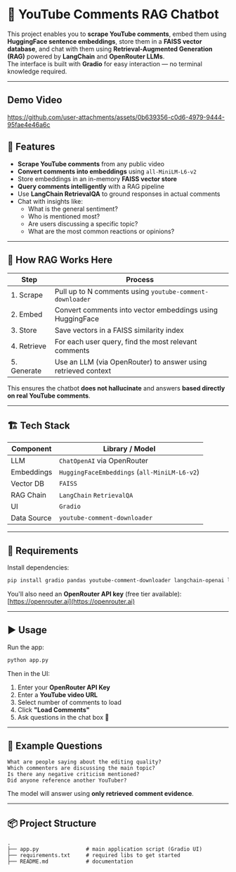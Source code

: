 # 🎥 YouTube Comments RAG Chatbot

This project enables you to **scrape YouTube comments**, embed them using **HuggingFace sentence embeddings**, store them in a **FAISS vector database**, and chat with them using **Retrieval-Augmented Generation (RAG)** powered by **LangChain** and **OpenRouter LLMs**.  
The interface is built with **Gradio** for easy interaction — no terminal knowledge required.

---

## Demo Video

https://github.com/user-attachments/assets/0b639356-c0d6-4979-9444-95fae4e46a6c

## 🚀 Features

- **Scrape YouTube comments** from any public video  
- **Convert comments into embeddings** using `all-MiniLM-L6-v2`
- Store embeddings in an in-memory **FAISS vector store**
- **Query comments intelligently** with a RAG pipeline
- Use **LangChain RetrievalQA** to ground responses in actual comments
- Chat with insights like:
  - What is the general sentiment?
  - Who is mentioned most?
  - Are users discussing a specific topic?
  - What are the most common reactions or opinions?

---

## 🧠 How RAG Works Here

| Step | Process |
|-----|---------|
| 1. Scrape | Pull up to N comments using `youtube-comment-downloader` |
| 2. Embed | Convert comments into vector embeddings using HuggingFace |
| 3. Store | Save vectors in a FAISS similarity index |
| 4. Retrieve | For each user query, find the most relevant comments |
| 5. Generate | Use an LLM (via OpenRouter) to answer using retrieved context |

This ensures the chatbot **does not hallucinate** and answers **based directly on real YouTube comments**.

---

## 🏗 Tech Stack

| Component | Library / Model |
|----------|----------------|
| LLM | `ChatOpenAI` via OpenRouter |
| Embeddings | `HuggingFaceEmbeddings` (`all-MiniLM-L6-v2`) |
| Vector DB | `FAISS` |
| RAG Chain | `LangChain` `RetrievalQA` |
| UI | `Gradio` |
| Data Source | `youtube-comment-downloader` |

---

## 🔑 Requirements

Install dependencies:

```bash
pip install gradio pandas youtube-comment-downloader langchain-openai langchain-community faiss-cpu
````

You'll also need an **OpenRouter API key** (free tier available):
[https://openrouter.ai](https://openrouter.ai)

---

## ▶️ Usage

Run the app:

```bash
python app.py
```

Then in the UI:

1. Enter your **OpenRouter API Key**
2. Enter a **YouTube video URL**
3. Select number of comments to load
4. Click **"Load Comments"**
5. Ask questions in the chat box 🎤

---

## 💬 Example Questions

```
What are people saying about the editing quality?
Which commenters are discussing the main topic?
Is there any negative criticism mentioned?
Did anyone reference another YouTuber?
```

The model will answer using **only retrieved comment evidence**.

---

## 📦 Project Structure

```
.
├── app.py               # main application script (Gradio UI)
├── requirements.txt     # required libs to get started
├── README.md            # documentation
```
